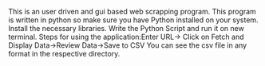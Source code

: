 This is an user driven and gui based web scrapping program.
This program is written in python so make sure you have Python installed on your system.
Install the necessary libraries.
Write the Python Script and run it on new terminal.
Steps for using the application:Enter URL-> Click on Fetch and Display Data->Review Data->Save to CSV
You can see the csv file in any format in the respective directory.

